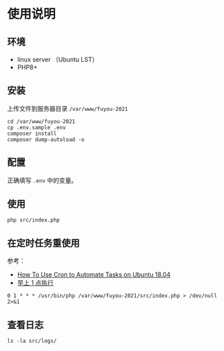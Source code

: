 # 使用说明

## 环境

-   linux server （Ubuntu LST）
-   PHP8+

## 安装

上传文件到服务器目录 `/var/www/fuyou-2021`

```shell
cd /var/www/fuyou-2021
cp .env.sample .env
composer install
composer dump-autoload -o
```

## 配置

正确填写 `.env` 中的变量。

## 使用

```shell
php src/index.php
```

## 在定时任务重使用

参考：

-   [How To Use Cron to Automate Tasks on Ubuntu 18.04](https://www.digitalocean.com/community/tutorials/how-to-use-cron-to-automate-tasks-ubuntu-1804)
-   [早上 1 点执行](https://crontab.guru/#0_1_*_*_*)

```shell
0 1 * * * /usr/bin/php /var/www/fuyou-2021/src/index.php > /dev/null 2>&1
```

## 查看日志

```shell
ls -la src/logs/
```
